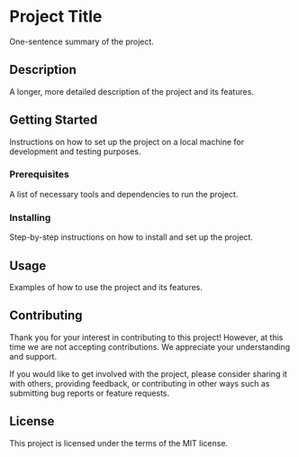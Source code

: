 # Project Title

One-sentence summary of the project.

## Description

A longer, more detailed description of the project and its features.

## Getting Started

Instructions on how to set up the project on a local machine for development and testing purposes.

### Prerequisites

A list of necessary tools and dependencies to run the project.

### Installing

Step-by-step instructions on how to install and set up the project.

## Usage

Examples of how to use the project and its features.

## Contributing

Thank you for your interest in contributing to this project! However, at this time we are not accepting contributions. We appreciate your understanding and support. 

If you would like to get involved with the project, please consider sharing it with others, providing feedback, or contributing in other ways such as submitting bug reports or feature requests.

## License

This project is licensed under the terms of the MIT license. 


